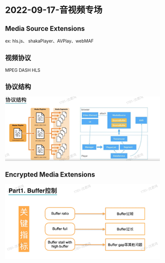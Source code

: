 # 2022-09-17-音视频专场

## Media Source Extensions

ex: hls.js、 shakaPlayer、AVPlay、webMAF

## 视频协议

MPEG DASH HLS

## 协议结构

![](2022-09-30-12-39-52.png)

## Encrypted Media Extensions

![](2022-10-03-18-43-04.png)
